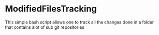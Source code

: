 # ModifiedFilesTracking
This simple bash script allows one to track all the changes done in a folder that contains alot of sub git repositories
